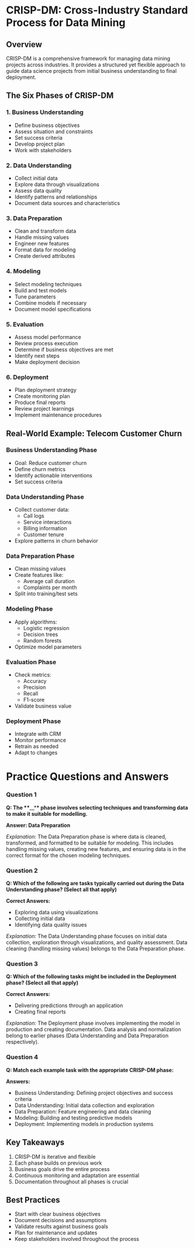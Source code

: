 # CRISP-DM: Cross-Industry Standard Process for Data Mining

## Overview

CRISP-DM is a comprehensive framework for managing data mining projects across industries. It provides a structured yet flexible approach to guide data science projects from initial business understanding to final deployment.

## The Six Phases of CRISP-DM

### 1. Business Understanding

- Define business objectives
- Assess situation and constraints
- Set success criteria
- Develop project plan
- Work with stakeholders

### 2. Data Understanding

- Collect initial data
- Explore data through visualizations
- Assess data quality
- Identify patterns and relationships
- Document data sources and characteristics

### 3. Data Preparation

- Clean and transform data
- Handle missing values
- Engineer new features
- Format data for modeling
- Create derived attributes

### 4. Modeling

- Select modeling techniques
- Build and test models
- Tune parameters
- Combine models if necessary
- Document model specifications

### 5. Evaluation

- Assess model performance
- Review process execution
- Determine if business objectives are met
- Identify next steps
- Make deployment decision

### 6. Deployment

- Plan deployment strategy
- Create monitoring plan
- Produce final reports
- Review project learnings
- Implement maintenance procedures

## Real-World Example: Telecom Customer Churn

### Business Understanding Phase

- Goal: Reduce customer churn
- Define churn metrics
- Identify actionable interventions
- Set success criteria

### Data Understanding Phase

- Collect customer data:
  - Call logs
  - Service interactions
  - Billing information
  - Customer tenure
- Explore patterns in churn behavior

### Data Preparation Phase

- Clean missing values
- Create features like:
  - Average call duration
  - Complaints per month
- Split into training/test sets

### Modeling Phase

- Apply algorithms:
  - Logistic regression
  - Decision trees
  - Random forests
- Optimize model parameters

### Evaluation Phase

- Check metrics:
  - Accuracy
  - Precision
  - Recall
  - F1-score
- Validate business value

### Deployment Phase

- Integrate with CRM
- Monitor performance
- Retrain as needed
- Adapt to changes

# Practice Questions and Answers

### Question 1

**Q: The \*\***\_\_\***\* phase involves selecting techniques and transforming data to make it suitable for modelling.**

**Answer: Data Preparation**

_Explanation:_ The Data Preparation phase is where data is cleaned, transformed, and formatted to be suitable for modeling. This includes handling missing values, creating new features, and ensuring data is in the correct format for the chosen modeling techniques.

### Question 2

**Q: Which of the following are tasks typically carried out during the Data Understanding phase? (Select all that apply)**

**Correct Answers:**

- Exploring data using visualizations
- Collecting initial data
- Identifying data quality issues

_Explanation:_ The Data Understanding phase focuses on initial data collection, exploration through visualizations, and quality assessment. Data cleaning (handling missing values) belongs to the Data Preparation phase.

### Question 3

**Q: Which of the following tasks might be included in the Deployment phase? (Select all that apply)**

**Correct Answers:**

- Delivering predictions through an application
- Creating final reports

_Explanation:_ The Deployment phase involves implementing the model in production and creating documentation. Data analysis and normalization belong to earlier phases (Data Understanding and Data Preparation respectively).

### Question 4

**Q: Match each example task with the appropriate CRISP-DM phase:**

**Answers:**

- Business Understanding: Defining project objectives and success criteria
- Data Understanding: Initial data collection and exploration
- Data Preparation: Feature engineering and data cleaning
- Modeling: Building and testing predictive models
- Deployment: Implementing models in production systems

## Key Takeaways

1. CRISP-DM is iterative and flexible
2. Each phase builds on previous work
3. Business goals drive the entire process
4. Continuous monitoring and adaptation are essential
5. Documentation throughout all phases is crucial

## Best Practices

- Start with clear business objectives
- Document decisions and assumptions
- Validate results against business goals
- Plan for maintenance and updates
- Keep stakeholders involved throughout the process
